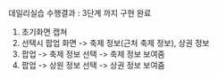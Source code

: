데일리실습 수행결과 : 3단계 까지 구현 완료

1. 초기화면 캡쳐
2. 선택시 팝업 화면 -> 축제 정보(근처 축제 정보), 상권 정보
3. 팝업 -> 축제 정보 선택 -> 축제 정보 보여줌
4. 팝업 -> 상원 정보 선택 -> 상권 정보 보여줌
